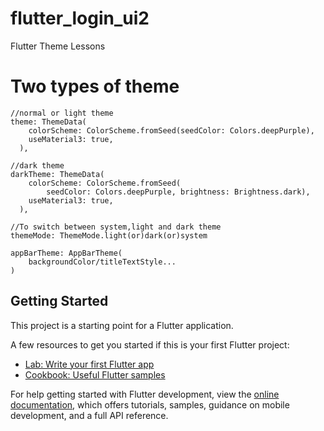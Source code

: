 # flutter_login_ui2

Flutter Theme Lessons

# Two types of theme

    //normal or light theme
    theme: ThemeData(
        colorScheme: ColorScheme.fromSeed(seedColor: Colors.deepPurple),
        useMaterial3: true,
      ),
    
    //dark theme
    darkTheme: ThemeData(
        colorScheme: ColorScheme.fromSeed(
            seedColor: Colors.deepPurple, brightness: Brightness.dark),
        useMaterial3: true,
      ),                                 
    
    //To switch between system,light and dark theme
    themeMode: ThemeMode.light(or)dark(or)system           

    appBarTheme: AppBarTheme(
        backgroundColor/titleTextStyle...
    )

## Getting Started

This project is a starting point for a Flutter application.

A few resources to get you started if this is your first Flutter project:

- [Lab: Write your first Flutter app](https://docs.flutter.dev/get-started/codelab)
- [Cookbook: Useful Flutter samples](https://docs.flutter.dev/cookbook)

For help getting started with Flutter development, view the
[online documentation](https://docs.flutter.dev/), which offers tutorials,
samples, guidance on mobile development, and a full API reference.
